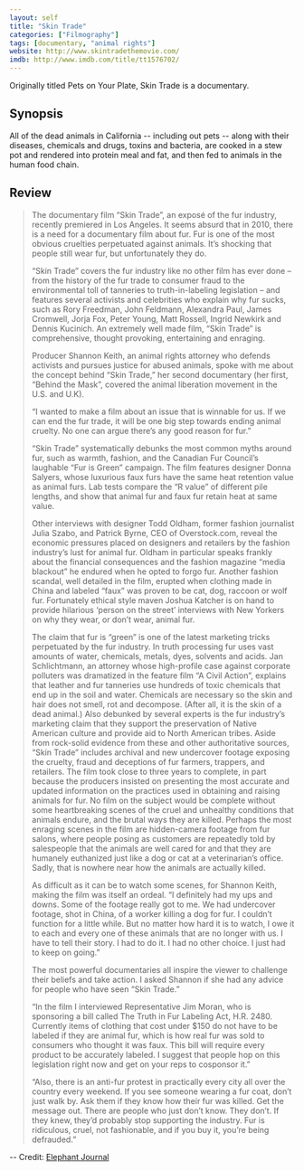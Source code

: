 ```yaml
---
layout: self
title: "Skin Trade"
categories: ["Filmography"]
tags: [documentary, "animal rights"]
website: http://www.skintradethemovie.com/
imdb: http://www.imdb.com/title/tt1576702/
---
```


Originally titled Pets on Your Plate, Skin Trade is a documentary.

## Synopsis

All of the dead animals in California -- including out pets -- along with their diseases, chemicals and drugs, toxins and bacteria, are cooked in a stew pot and rendered into protein meal and fat, and then fed to animals in the human food chain.

## Review

> The documentary film “Skin Trade”, an exposé of the fur industry, recently premiered in Los Angeles. It seems absurd that in 2010, there is a need for a documentary film about fur. Fur is one of the most obvious cruelties perpetuated against animals. It’s shocking that people still wear fur, but unfortunately they do.
> 
> “Skin Trade” covers the fur industry like no other film has ever done – from the history of the fur trade to consumer fraud to the environmental toll of tanneries to truth-in-labeling legislation – and features several activists and celebrities who explain why fur sucks, such as Rory Freedman, John Feldmann, Alexandra Paul, James Cromwell, Jorja Fox, Peter Young, Matt Rossell, Ingrid Newkirk and Dennis Kucinich. An extremely well made film, “Skin Trade” is comprehensive, thought provoking, entertaining and enraging.
> 
> Producer Shannon Keith, an animal rights attorney who defends activists and pursues justice for abused animals, spoke with me about the concept behind “Skin Trade,” her second documentary (her first, “Behind the Mask”, covered the animal liberation movement in the U.S. and U.K).
> 
> “I wanted to make a film about an issue that is winnable for us. If we can end the fur trade, it will be one big step towards ending animal cruelty. No one can argue there’s any good reason for fur.”
> 
> “Skin Trade” systematically debunks the most common myths around fur, such as warmth, fashion, and the Canadian Fur Council’s laughable “Fur is Green” campaign. The film features designer Donna Salyers, whose luxurious faux furs have the same heat retention value as animal furs. Lab tests compare the “R value” of different pile lengths, and show that animal fur and faux fur retain heat at same value.
> 
> Other interviews with designer Todd Oldham, former fashion journalist Julia Szabo, and Patrick Byrne, CEO of Overstock.com, reveal the economic pressures placed on designers and retailers by the fashion industry’s lust for animal fur. Oldham in particular speaks frankly about the financial consequences and the fashion magazine “media blackout” he endured when he opted to forgo fur. Another fashion scandal, well detailed in the film, erupted when clothing made in China and labeled “faux” was proven to be cat, dog, raccoon or wolf fur. Fortunately ethical style maven Joshua Katcher is on hand to provide hilarious ‘person on the street’ interviews with New Yorkers on why they wear, or don’t wear, animal fur.
> 
> The claim that fur is “green” is one of the latest marketing tricks perpetuated by the fur industry. In truth processing fur uses vast amounts of water, chemicals, metals, dyes, solvents and acids. Jan Schlichtmann, an attorney whose high-profile case against corporate polluters was dramatized in the feature film “A Civil Action”, explains that leather and fur tanneries use hundreds of toxic chemicals that end up in the soil and water. Chemicals are necessary so the skin and hair does not smell, rot and decompose. (After all, it is the skin of a dead animal.) Also debunked by several experts is the fur industry’s marketing claim that they support the preservation of Native American culture and provide aid to North American tribes. Aside from rock-solid evidence from these and other authoritative sources, “Skin Trade” includes archival and new undercover footage exposing the cruelty, fraud and deceptions of fur farmers, trappers, and retailers. The film took close to three years to complete, in part because the producers insisted on presenting the most accurate and updated information on the practices used in obtaining and raising animals for fur. No film on the subject would be complete without some heartbreaking scenes of the cruel and unhealthy conditions that animals endure, and the brutal ways they are killed. Perhaps the most enraging scenes in the film are hidden-camera footage from fur salons, where people posing as customers are repeatedly told by salespeople that the animals are well cared for and that they are humanely euthanized just like a dog or cat at a veterinarian’s office. Sadly, that is nowhere near how the animals are actually killed.
> 
> As difficult as it can be to watch some scenes, for Shannon Keith, making the film was itself an ordeal. “I definitely had my ups and downs. Some of the footage really got to me. We had undercover footage, shot in China, of a worker killing a dog for fur. I couldn’t function for a little while. But no matter how hard it is to watch, I owe it to each and every one of these animals that are no longer with us. I have to tell their story. I had to do it. I had no other choice. I just had to keep on going.”
> 
> The most powerful documentaries alI inspire the viewer to challenge their beliefs and take action. I asked Shannon if she had any advice for people who have seen “Skin Trade.”
> 
> “In the film I interviewed Representative Jim Moran, who is sponsoring a bill called The Truth in Fur Labeling Act, H.R. 2480. Currently items of clothing that cost under $150 do not have to be labeled if they are animal fur, which is how real fur was sold to consumers who thought it was faux. This bill will require every product to be accurately labeled. I suggest that people hop on this legislation right now and get on your reps to cosponsor it.”
> 
> “Also, there is an anti-fur protest in practically every city all over the country every weekend. If you see someone wearing a fur coat, don’t just walk by. Ask them if they know how their fur was killed. Get the message out. There are people who just don’t know. They don’t. If they knew, they’d probably stop supporting the industry. Fur is ridiculous, cruel, not fashionable, and if you buy it, you’re being defrauded.”

-- Credit: [Elephant Journal](http://www.elephantjournal.com/2010/03/skin-trade-how-much-is-your-skin-worth/)